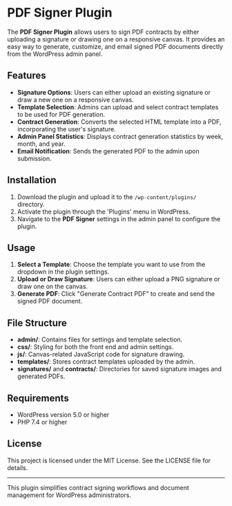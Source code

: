 
# PDF Signer Plugin

The **PDF Signer Plugin** allows users to sign PDF contracts by either uploading a signature or drawing one on a responsive canvas. It provides an easy way to generate, customize, and email signed PDF documents directly from the WordPress admin panel.

## Features

- **Signature Options**: Users can either upload an existing signature or draw a new one on a responsive canvas.
- **Template Selection**: Admins can upload and select contract templates to be used for PDF generation.
- **Contract Generation**: Converts the selected HTML template into a PDF, incorporating the user's signature.
- **Admin Panel Statistics**: Displays contract generation statistics by week, month, and year.
- **Email Notification**: Sends the generated PDF to the admin upon submission.

## Installation

1. Download the plugin and upload it to the `/wp-content/plugins/` directory.
2. Activate the plugin through the 'Plugins' menu in WordPress.
3. Navigate to the **PDF Signer** settings in the admin panel to configure the plugin.

## Usage

1. **Select a Template**: Choose the template you want to use from the dropdown in the plugin settings.
2. **Upload or Draw Signature**: Users can either upload a PNG signature or draw one on the canvas.
3. **Generate PDF**: Click "Generate Contract PDF" to create and send the signed PDF document.

## File Structure

- **admin/**: Contains files for settings and template selection.
- **css/**: Styling for both the front end and admin settings.
- **js/**: Canvas-related JavaScript code for signature drawing.
- **templates/**: Stores contract templates uploaded by the admin.
- **signatures/** and **contracts/**: Directories for saved signature images and generated PDFs.

## Requirements

- WordPress version 5.0 or higher
- PHP 7.4 or higher

## License

This project is licensed under the MIT License. See the LICENSE file for details.

---

This plugin simplifies contract signing workflows and document management for WordPress administrators.

